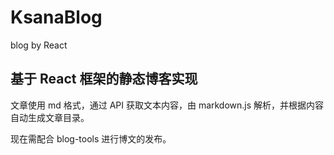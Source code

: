 # KsanaBlog

blog by React

## 基于 React 框架的静态博客实现

文章使用 md 格式，通过 API 获取文本内容，由 markdown.js 解析，并根据内容自动生成文章目录。

现在需配合 blog-tools 进行博文的发布。
